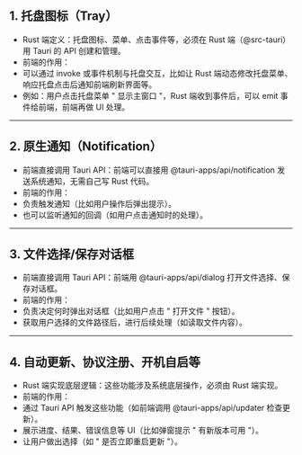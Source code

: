 ## 1. 托盘图标（Tray）

- Rust 端定义：托盘图标、菜单、点击事件等，必须在 Rust 端（@src-tauri）用 Tauri 的 API 创建和管理。
- 前端的作用：
- 可以通过 invoke 或事件机制与托盘交互，比如让 Rust 端动态修改托盘菜单、响应托盘点击后通知前端刷新界面等。
- 例如：用户点击托盘菜单 " 显示主窗口 "，Rust 端收到事件后，可以 emit 事件给前端，前端再做 UI 处理。

---

## 2. 原生通知（Notification）

- 前端直接调用 Tauri API：前端可以直接用 @tauri-apps/api/notification 发送系统通知，无需自己写 Rust 代码。
- 前端的作用：
- 负责触发通知（比如用户操作后弹出提示）。
- 也可以监听通知的回调（如用户点击通知时的处理）。

---

## 3. 文件选择/保存对话框

- 前端直接调用 Tauri API：前端用 @tauri-apps/api/dialog 打开文件选择、保存对话框。
- 前端的作用：
- 负责决定何时弹出对话框（比如用户点击 " 打开文件 " 按钮）。
- 获取用户选择的文件路径后，进行后续处理（如读取文件内容）。

---

## 4. 自动更新、协议注册、开机自启等

- Rust 端实现底层逻辑：这些功能涉及系统底层操作，必须由 Rust 端实现。
- 前端的作用：
- 通过 Tauri API 触发这些功能（如前端调用 @tauri-apps/api/updater 检查更新）。
- 展示进度、结果、错误信息等 UI（比如弹窗提示 " 有新版本可用 "）。
- 让用户做出选择（如 " 是否立即重启更新 "）。
